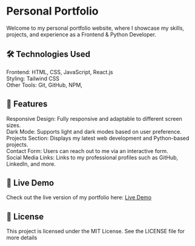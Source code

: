 # Personal Portfolio
Welcome to my personal portfolio website, where I showcase my skills, projects, and experience as a Frontend & Python Developer.

<h2>🛠️ Technologies Used </h2> 
Frontend: HTML, CSS, JavaScript, React.js <br>
Styling: Tailwind CSS <br>
Other Tools: Git, GitHub, NPM, <br>
<h2>🌟 Features</h2>
Responsive Design: Fully responsive and adaptable to different screen sizes. <br>
Dark Mode: Supports light and dark modes based on user preference. <br>
Projects Section: Displays my latest web development and Python-based projects. <br>
Contact Form: Users can reach out to me via an interactive form. <br>
Social Media Links: Links to my professional profiles such as GitHub, LinkedIn, and more.
<h2>🚀 Live Demo</h2>
Check out the live version of my portfolio here: <a href="https://harshraolji003.github.io/Portfolio/" target="_blank">Live Demo</a>
<h2>📝 License</h2>
This project is licensed under the MIT License. See the LICENSE file for more details
